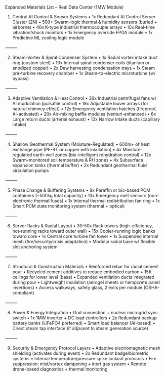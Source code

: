 Expanded Materials List – Real Data Center (1MW Module)

 1. Central AI Control & Sensor Systems
	•	1x Redundant AI Control Server Cluster (2N)
	•	500+ Swarm-logic thermal & humidity sensors (buried + airborne)
	•	40x K-type industrial thermocouple arrays
	•	10x Real-time vibration/shock monitors
	•	1x Emergency override FPGA module
	•	1x Predictive ML cooling logic module

⸻

 2. Steam-Vortex & Spiral Condenser System
	•	1x Radial vortex intake duct ring (custom steel)
	•	10x Internal spiral condenser coils (titanium or anodized copper)
	•	2x Dew harvesting condensation trays
	•	1x Steam pre-turbine recovery chamber
	•	1x Steam-to-electric microturbine (w/ bypass)

⸻

 3. Adaptive Ventilation & Heat Control
	•	36x Industrial centrifugal fans w/ AI modulation (pulsatile control)
	•	18x Adjustable louver arrays (for natural chimney effect)
	•	12x Emergency ventilation hatches (fireproof, AI-activated)
	•	20x Air-mixing baffle modules (venturi-enhanced)
	•	6x Large return ducts (arterial exhaust)
	•	12x Narrow intake ducts (capillary intake)

⸻

 4. Shallow Geothermal System (Moisture-Regulated)
	•	600m+ of heat exchange pipe (PE-RT or copper with insulation)
	•	4x Moisture-regulated earth-well zones (bio-intelligent rehydration control)
	•	12x Swarm-monitored soil temperature & RH zones
	•	4x Subsurface expansion tanks (thermal buffer)
	•	2x Redundant geothermal fluid circulation pumps

⸻

 5. Phase Change & Buffering Systems
	•	8x Paraffin or bio-based PCM containers (~500kg total capacity)
	•	10x Emergency melt sensors (non-electronic thermal fuses)
	•	1x Internal thermal redistribution fan ring
	•	1x Smart PCM state monitoring system (thermal + optical)

⸻

 6. Server Racks & Radial Layout
	•	30-50x Rack towers (high-efficiency, hot-running racks toward outer wall)
	•	15x Cooler-running logic banks toward core
	•	1x Central core turbine fan tower
	•	1x Suspended internal mesh (fire/security/crisis adaptation)
	•	Modular radial base w/ flexible slot anchoring system

⸻

 7. Structural & Construction Materials
	•	Reinforced rebar for radial cement pour
	•	Recycled cement additives to reduce embodied carbon
	•	15ft ceilings for lower level (base)
	•	Expanded ventilation ducts integrated during pour
	•	Lightweight insulation (aerogel sheets or hempcrete panel insertions)
	•	Access walkways, safety glass, 2 exits per module (OSHA-compliant)

⸻

 8. Power & Energy Integration
	•	Grid connection + nuclear microgrid sync switch
	•	1x 1MW inverter + DC load controllers
	•	2x Redundant backup battery banks (LiFePO4 preferred)
	•	Smart load balancer (AI-based)
	•	Direct steam tap interface (if adjacent to steam generation source)

⸻

 9. Security & Emergency Protocol Layers
	•	Adaptive electromagnetic mesh shielding (activates during event)
	•	2x Redundant badge/biometric systems
	•	Internal temperature/pressure spike lockout protocols
	•	Fire suppression: mist/vortex dampening + inert gas system
	•	Remote drone-based diagnostics + thermal monitoring
